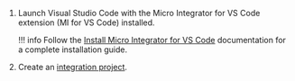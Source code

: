 1. Launch Visual Studio Code with the Micro Integrator for VS Code extension (MI for VS Code) installed.

    !!! info
        Follow the [Install Micro Integrator for VS Code](https://mi.docs.wso2.com/en/4.3.0/develop/mi-for-vscode/install-wso2-mi-for-vscode) documentation for a complete installation guide.

2. Create an [integration project](https://mi.docs.wso2.com/en/4.3.0/develop/create-integration-project/).
